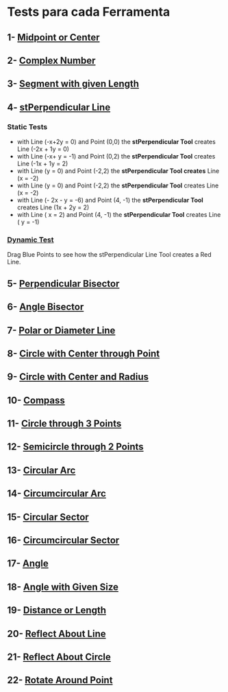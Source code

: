 # Tests para cada Ferramenta
## 1-  [Midpoint or Center](../Ferramentas/FerramentasMink/01_Midpoint_Center.md)
## 2-  [Complex Number](../Ferramentas/FerramentasMink/02_ComplexNumber.md)
## 3-  [Segment with given Length](../Ferramentas/FerramentasMink/03_Segment_GivenLength.md)
## 4-  [stPerpendicular Line](../Ferramentas/FerramentasMink/04_Perpendicular_Line.md)

### Static Tests
* with Line (-x+2y = 0) and Point (0,0)  the <b>stPerpendicular Tool</b> creates Line (-2x + 1y = 0)
* with Line (-x+ y = -1) and Point (0,2)  the <b>stPerpendicular Tool</b> creates Line (-1x + 1y = 2)
* with Line (y = 0) and Point (-2,2)  the <b>stPerpendicular Tool creates</b> Line (x = -2)
* with Line (y = 0) and Point (-2,2)  the <b>stPerpendicular Tool</b> creates Line (x = -2)
* with Line (- 2x - y = -6) and Point (4, -1)  the <b>stPerpendicular Tool</b> creates Line (1x + 2y = 2)
* with Line ( x = 2) and Point (4, -1)  the <b>stPerpendicular Tool</b> creates Line ( y = -1)
### [Dynamic Test](https://ggbm.at/yKEMtEgH)
Drag Blue Points to see how the stPerpendicular Line Tool creates a Red Line.

## 5-  [Perpendicular Bisector](https://wiki.geogebra.org/en/Perpendicular_Bisector_Tool)
## 6-  [Angle Bisector](https://wiki.geogebra.org/en/Angle_Bisector_Tool)
## 7-  [Polar or Diameter Line](https://wiki.geogebra.org/en/Polar_or_Diameter_Line_Tool)
## 8-  [Circle with Center through Point](https://wiki.geogebra.org/en/Circle_with_Centre_through_Point_Tool)
## 9-  [Circle with Center and Radius](https://wiki.geogebra.org/en/Circle_with_Centre_and_Radius_Tool)
## 10- [Compass](https://wiki.geogebra.org/en/Compasses_Tool)
## 11- [Circle through 3 Points](https://wiki.geogebra.org/en/Circle_through_3_Points_Tool)
## 12- [Semicircle through 2 Points](https://wiki.geogebra.org/en/Semicircle_through_2_Points_Tool)
## 13- [Circular Arc](https://wiki.geogebra.org/en/Circular_Arc_Tool)
## 14- [Circumcircular Arc](https://wiki.geogebra.org/en/Circumcircular_Arc_Tool)
## 15- [Circular Sector](https://wiki.geogebra.org/en/Circular_Sector_Tool)
## 16- [Circumcircular Sector](https://wiki.geogebra.org/en/Circumcircular_Sector_Tool)
## 17- [Angle](https://wiki.geogebra.org/en/Angle_Tool)
## 18- [Angle with Given Size](https://wiki.geogebra.org/en/Angle_with_Given_Size_Tool)
## 19- [Distance or Length](https://wiki.geogebra.org/en/Distance_or_Length_Tool)
## 20- [Reflect About Line](https://wiki.geogebra.org/en/Reflect_about_Line_Tool)
## 21- [Reflect About Circle](https://wiki.geogebra.org/en/Reflect_about_Circle_Tool)
## 22- [Rotate Around Point](https://wiki.geogebra.org/en/Reflect_about_Point_Tool)
